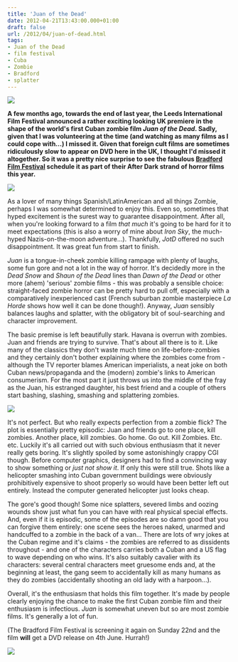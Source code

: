 ```yaml
---
title: 'Juan of the Dead'
date: 2012-04-21T13:43:00.000+01:00
draft: false
url: /2012/04/juan-of-dead.html
tags: 
- Juan of the Dead
- film festival
- Cuba
- Zombie
- Bradford
- splatter
---
```


[![](https://blogger.googleusercontent.com/img/b/R29vZ2xl/AVvXsEgMOuWok9FjY2Gt6AmIFhwgUztlrlHGwYMVsDW13Wh5iYcCmL6vYHp2U2RgSHQgR1xMUmWPtEVBE8GidSqXp_yAbek7lap6fOAfa3NGNgBiKCf8DtGigF0yX75hbUgPqoE4SfnL3SpdVuQ/s800/juabn.jpg)](https://picasaweb.google.com/lh/photo/EoI8cUcxYL9QZ8J93Y3MC-54nN1RycrV_oQh2IHYfkI?feat=embedwebsite)

  
  
**A few months ago, towards the end of last year, the Leeds International Film Festival announced a rather exciting looking UK premiere in the shape of the world's first Cuban zombie film _Juan of the Dead_. Sadly, given that I was volunteering at the time (and watching as many films as I could cope with...) I missed it. Given that foreign cult films are sometimes ridiculously slow to appear on DVD here in the UK, I thought I'd missed it altogether. So it was a pretty nice surprise to see the fabulous [Bradford Film Festival](http://www.nationalmediamuseum.org.uk/bradfordinternationalfilmfestival) schedule it as part of their After Dark strand of horror films this year.**  
  

[![](https://blogger.googleusercontent.com/img/b/R29vZ2xl/AVvXsEgAtnZDuSSSp31abMZ2Wiuqgd8xPamGNQLt_FHhNvm9AbQ1I6ToZPgWPec4fo631hOPPoQTOFZmBT7uMNeWoudJdxH7P_3bLXT2_RAvbaoVihVtv89vlIg6eHf9GST1W1zV5hkzioLEjjA/s400/juan2.jpg)](https://picasaweb.google.com/lh/photo/hb4h3-8x_SXuaP392n6qte54nN1RycrV_oQh2IHYfkI?feat=embedwebsite)

  
  
As a lover of many things Spanish/LatinAmerican and all things Zombie, perhaps I was somewhat determined to enjoy this. Even so, sometimes that hyped excitement is the surest way to guarantee disappointment. After all, when you're looking forward to a film _that much_ it's going to be hard for it to meet expectations (this is also a worry of mine about _Iron Sky_, the much-hyped Nazis-on-the-moon adventure...). Thankfully, _JotD_ offered no such disappointment. It was great fun from start to finish.  
  
_Juan_ is a tongue-in-cheek zombie killing rampage with plenty of laughs, some fun gore and not a lot in the way of horror. It's decidedly more in the _Dead Snow_ and _Shaun of the Dead_ lines than _Dawn of the Dead_ or other more (ahem) 'serious' zombie films - this was probably a sensible choice: straight-faced zombie horror can be pretty hard to pull off, especially with a comparatively inexperienced cast (French suburban zombie masterpiece _La Horde_ shows how well it can be done though!). Anyway, _Juan_ sensibly balances laughs and splatter, with the obligatory bit of soul-searching and character improvement.  
  
The basic premise is left beautifully stark. Havana is overrun with zombies. Juan and friends are trying to survive. That's about all there is to it. Like many of the classics they don't waste much time on life-before-zombies and they certainly don't bother explaining where the zombies come from - although the TV reporter blames American imperialists, a neat joke on both Cuban news/propaganda and the (modern) zombie's links to American consumerism. For the most part it just throws us into the middle of the fray as the Juan, his estranged daughter, his best friend and a couple of others start bashing, slashing, smashing and splattering zombies.  
  

[![](https://blogger.googleusercontent.com/img/b/R29vZ2xl/AVvXsEjqYllw2VpRIDSt9KmMM82EGFDqxco-LXvv7uHbVq6zWPakLOpBTAHCMRDwLGi12mRSkDkMkhFkyJ0E_nL4UB1ypovSuPZ3w4oH70tN8BgBHDyCGPQjUndteOsKuc8EtmwtSfEjsXO2IQs/s400/juan3.jpg)](https://picasaweb.google.com/lh/photo/gVaQBtK8ryI-i_qFlBAfSO54nN1RycrV_oQh2IHYfkI?feat=embedwebsite)

  
  
It's not perfect. But who really expects perfection from a zombie flick? The plot is essentially pretty episodic: Juan and friends go to one place, kill zombies. Another place, kill zombies. Go home. Go out. Kill Zombies. Etc. etc. Luckily it's all carried out with such obvious enthusiasm that it never really gets boring. It's slightly spoiled by some astonishingly crappy CGI though. Before computer graphics, designers had to find a convincing way to show something or _just not show it_. If only this were still true. Shots like a helicopter smashing into Cuban government buildings were obviously prohibitively expensive to shoot properly so would have been better left out entirely. Instead the computer generated helicopter just looks cheap.  
  
The gore's good though! Some nice splatters, severed limbs and oozing wounds show just what fun you can have with real physical special effects. And, even if it is episodic, some of the episodes are so damn good that you can forgive them entirely: one scene sees the heroes naked, unarmed and handcuffed to a zombie in the back of a van... There are lots of wry jokes at the Cuban regime and it's claims - the zombies are referred to as dissidents throughout - and one of the characters carries both a Cuban and a US flag to wave depending on who wins. It's also suitably cavalier with its characters: several central characters meet gruesome ends and, at the beginning at least, the gang seem to accidentally kill as many humans as they do zombies (accidentally shooting an old lady with a harpoon...).  
  
Overall, it's the enthusiasm that holds this film together. It's made by people clearly enjoying the chance to make the first Cuban zombie film and their enthusiasm is infectious. _Juan_ is somewhat uneven but so are most zombie films. It's generally a lot of fun.  
  
(The Bradford Film Festival is screening it again on Sunday 22nd and the film **will** get a DVD release on 4th June. Hurrah!)  
  

[![](https://blogger.googleusercontent.com/img/b/R29vZ2xl/AVvXsEiJthyphenhyphen_Db8W7Nu7Drx0bTUliiIj9XZj9WU4zjH3o1dzgQiM2lxAz-LQLj2UWT-rrLbxjde53mYCukwhF6SEo0WgyQHUyzNy_s_moOgd6TVrFqffDpNvmOQipbHMSHOor8vFhPPpnvoqC2g/s400/JuanOfTheDead745_ashx.jpg)](https://picasaweb.google.com/lh/photo/9jfGLwdal4EvL4z8oyC4Cu54nN1RycrV_oQh2IHYfkI?feat=embedwebsite)